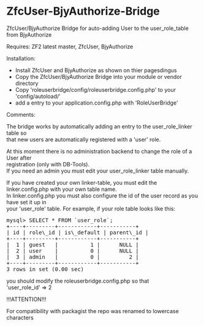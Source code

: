 ZfcUser-BjyAuthorize-Bridge
===========================

ZfcUser/BjyAuthorize Bridge for auto-adding User to the user_role_table from BjyAuthorize

Requires: ZF2 latest master,
          ZfcUser,
          BjyAuthorize

Installation:

- Install ZfcUser and BjyAuthorize as shown on thier pagesdingus
- Copy the ZfcUser/BjyAuthorize Bridge into your module or vendor directory
- Copy 'roleuserbridge/config/roleuserbridge.config.php' to your 'config/autoload/'
- add a entry to your application.config.php with 'RoleUserBridge'

Comments:

The bridge works by automatically adding an entry to the user\_role\_linker table so   
that new users are automatically registered with a 'user' role.  
  
At this moment there is no administration backend to change the role of a User after  
registration (only with DB-Tools).  
If you need an admin you must edit your user\_role\_linker table manually.  
  
If you have created your own linker-table, you must edit the linker.config.php with your own table name.  
In linker.config.php you must also configure the id of the user record as you have set it up in  
your 'user_role' table. For example, if your role table looks like this:  

<pre>
mysql> SELECT * FROM `user_role`;
+----+---------+------------+-----------+
| id | role\_id | is\_default | parent\_id |
+----+---------+------------+-----------+
|  1 | guest   |          1 |      NULL |
|  2 | user    |          0 |      NULL |
|  3 | admin   |          0 |         2 |
+----+---------+------------+-----------+
3 rows in set (0.00 sec)
</pre>
you should modify the roleuserbridge.config.php so that  
'user\_role\_id' => 2

!!!ATTENTION!!!

For compatibility with packagist the repo was renamed to lowercase characters
